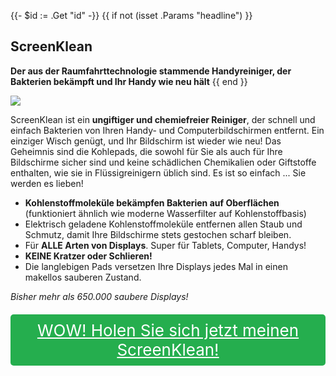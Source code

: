 {{- $id := .Get "id" -}}
{{ if not (isset .Params "headline") }}
## ScreenKlean

**Der aus der Raumfahrttechnologie stammende Handyreiniger, der Bakterien bekämpft und Ihr Handy wie neu hält**
{{ end }}

[![](/list/screen-klean-title.jpg)](https://t.gadgetadvisers.com/click/{{$id}})

ScreenKlean ist ein **ungiftiger und chemiefreier Reiniger**, der schnell und einfach Bakterien von Ihren Handy- und Computerbildschirmen entfernt. Ein einziger Wisch genügt, und Ihr Bildschirm ist wieder wie neu! Das Geheimnis sind die Kohlepads, die sowohl für Sie als auch für Ihre Bildschirme sicher sind und keine schädlichen Chemikalien oder Giftstoffe enthalten, wie sie in Flüssigreinigern üblich sind. Es ist so einfach ... Sie werden es lieben!

- **Kohlenstoffmoleküle bekämpfen Bakterien auf Oberflächen** (funktioniert ähnlich wie moderne Wasserfilter auf Kohlenstoffbasis)
- Elektrisch geladene Kohlenstoffmoleküle entfernen allen Staub und Schmutz, damit Ihre Bildschirme stets gestochen scharf bleiben.
- Für **ALLE Arten von Displays**. Super für Tablets, Computer, Handys!
- **KEINE Kratzer oder Schlieren!**
- Die langlebigen Pads versetzen Ihre Displays jedes Mal in einen makellos sauberen Zustand.

*Bisher mehr als 650.000 saubere Displays!*

<a href="(https://t.gadgetadvisers.com/click/{{$id}})" style="color: white;">
   <div style="text-align:center;background-color:#25ae4e;margin-bottom:20px;margin-top:20px;width: 100%;-webkit-border-radius: 5px;">
      <div style="color: white; padding: 10px;font-size: 26px;">
      WOW! Holen Sie sich jetzt meinen ScreenKlean!
      </div>
   </div>
</a>